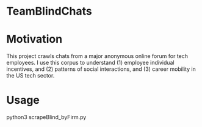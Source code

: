 # TeamBlindChats

# Motivation
This project crawls chats from a major anonymous online forum for tech employees. I use this corpus to understand (1) employee individual incentives, and (2) patterns of social interactions, and (3) career mobility in the US tech sector. 

# Usage 
python3 scrapeBlind_byFirm.py

